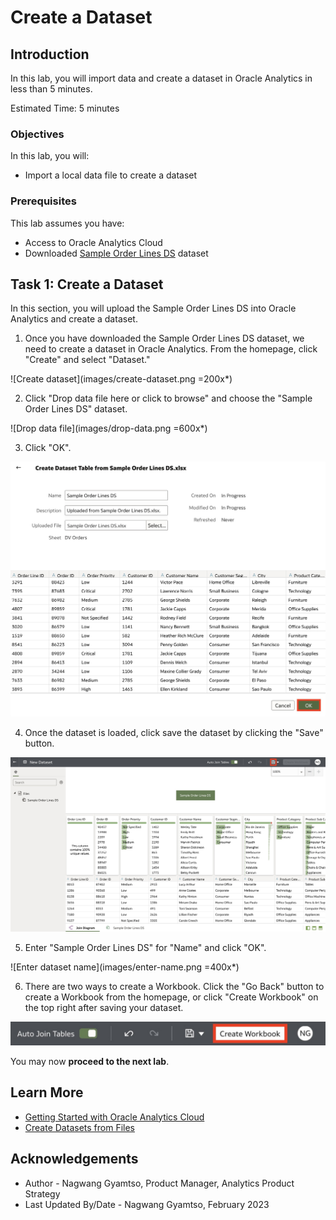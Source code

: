 # Create a Dataset

## Introduction

In this lab, you will import data and create a dataset in Oracle Analytics in less than 5 minutes.

Estimated Time: 5 minutes

### Objectives

In this lab, you will:
* Import a local data file to create a dataset


### Prerequisites

This lab assumes you have:
* Access to Oracle Analytics Cloud
* Downloaded [Sample Order Lines DS](https://objectstorage.us-phoenix-1.oraclecloud.com/p/TBMVACa7qZgj8ijJ3j5wlILzaVVtw1jo6n4rO8mREaAKjRoWAPX0OVTaEL39buPQ/n/idbwmyplhk4t/b/LiveLabsFiles/o/Sample%20Order%20Lines%20DS.xlsx) dataset


## Task 1: Create a Dataset
In this section, you will upload the Sample Order Lines DS into Oracle Analytics and create a dataset.

1. Once you have downloaded the Sample Order Lines DS dataset, we need to create a dataset in Oracle Analytics. From the homepage, click "Create" and select "Dataset."

  ![Create dataset](images/create-dataset.png =200x*)

2. Click "Drop data file here or click to browse" and choose the "Sample Order Lines DS" dataset.

  ![Drop data file](images/drop-data.png =600x*)

3. Click "OK".

  ![Click OK](images/click-ok.png)

4. Once the dataset is loaded, click save the dataset by clicking the "Save" button.

  ![Save dataset](images/save-dataset.png)

5. Enter "Sample Order Lines DS" for "Name" and click "OK".

  ![Enter dataset name](images/enter-name.png =400x*)

6. There are two ways to create a Workbook. Click the "Go Back" button to create a Workbook from the homepage, or click "Create Workbook" on the top right after saving your dataset.

  ![Create Workbook](images/create-workbook.png)


You may now **proceed to the next lab**.

## Learn More
* [Getting Started with Oracle Analytics Cloud](https://docs.oracle.com/en/cloud/paas/analytics-cloud/acsgs/what-is-oracle-analytics-cloud.html#GUID-E68C8A55-1342-43BB-93BC-CA24E353D873)
* [Create Datasets from Files](https://docs.oracle.com/en/cloud/paas/analytics-cloud/acubi/create-dataset-files.html#GUID-995C1D56-1B02-49EC-B097-0492539427B9)

## Acknowledgements
* Author - Nagwang Gyamtso, Product Manager, Analytics Product Strategy
* Last Updated By/Date - Nagwang Gyamtso, February 2023
